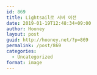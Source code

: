 ```yaml
---
id: 869
title: Lightsail로 서버 이전
date: 2019-01-19T12:48:34+09:00
author: Hooney
layout: post
guid: http://hooney.net/?p=869
permalink: /post/869
categories:
  - Uncategorized
format: image
---
```

<figure class="wp-block-image"><img src="https://i2.wp.com/hooney.net/wp-content/uploads/2019/01/Amazon-Lightsail-1024x512.jpg?resize=700%2C350" alt="" class="wp-image-873" srcset="https://i2.wp.com/hooney.net/wp-content/uploads/2019/01/Amazon-Lightsail.jpg?w=1024&ssl=1 1024w, https://i2.wp.com/hooney.net/wp-content/uploads/2019/01/Amazon-Lightsail.jpg?resize=300%2C150&ssl=1 300w, https://i2.wp.com/hooney.net/wp-content/uploads/2019/01/Amazon-Lightsail.jpg?resize=768%2C384&ssl=1 768w, https://i2.wp.com/hooney.net/wp-content/uploads/2019/01/Amazon-Lightsail.jpg?resize=700%2C350&ssl=1 700w" sizes="(max-width: 700px) 100vw, 700px" data-recalc-dims="1" /></figure>
